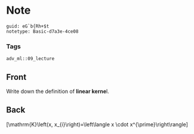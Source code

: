 # Note
```
guid: eG`b{Rh+$t
notetype: Basic-d7a3e-4ce08
```

### Tags
```
adv_ml::09_lecture
```

## Front
Write down the definition of <b>linear kerne</b>l.

## Back
\[\mathrm{K}\left(x, x_{i}\right)=\left\langle x \cdot x^{\prime}\right\rangle\]
